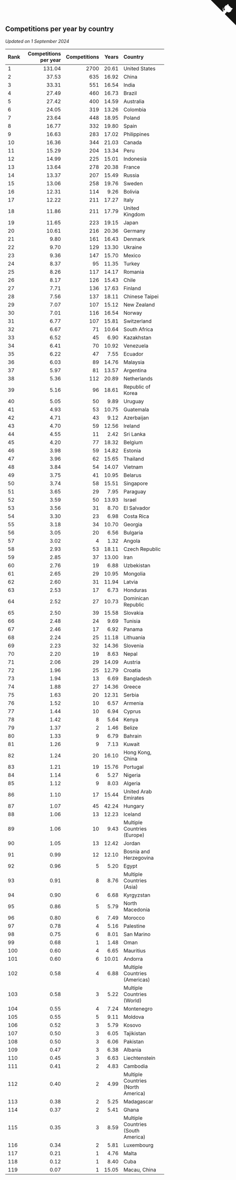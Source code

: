 ## Competitions per year by country

*Updated on  1 September 2024*

| Rank | Competitions per year | Competitions | Years | Country |
| :--- | ---: | ---: | ---: | :--- |
| 1 | 131.04 | 2700 | 20.61 | United States |
| 2 | 37.53 | 635 | 16.92 | China |
| 3 | 33.31 | 551 | 16.54 | India |
| 4 | 27.49 | 460 | 16.73 | Brazil |
| 5 | 27.42 | 400 | 14.59 | Australia |
| 6 | 24.05 | 319 | 13.26 | Colombia |
| 7 | 23.64 | 448 | 18.95 | Poland |
| 8 | 16.77 | 332 | 19.80 | Spain |
| 9 | 16.63 | 283 | 17.02 | Philippines |
| 10 | 16.36 | 344 | 21.03 | Canada |
| 11 | 15.29 | 204 | 13.34 | Peru |
| 12 | 14.99 | 225 | 15.01 | Indonesia |
| 13 | 13.64 | 278 | 20.38 | France |
| 14 | 13.37 | 207 | 15.49 | Russia |
| 15 | 13.06 | 258 | 19.76 | Sweden |
| 16 | 12.31 | 114 | 9.26 | Bolivia |
| 17 | 12.22 | 211 | 17.27 | Italy |
| 18 | 11.86 | 211 | 17.79 | United Kingdom |
| 19 | 11.65 | 223 | 19.15 | Japan |
| 20 | 10.61 | 216 | 20.36 | Germany |
| 21 | 9.80 | 161 | 16.43 | Denmark |
| 22 | 9.70 | 129 | 13.30 | Ukraine |
| 23 | 9.36 | 147 | 15.70 | Mexico |
| 24 | 8.37 | 95 | 11.35 | Turkey |
| 25 | 8.26 | 117 | 14.17 | Romania |
| 26 | 8.17 | 126 | 15.43 | Chile |
| 27 | 7.71 | 136 | 17.63 | Finland |
| 28 | 7.56 | 137 | 18.11 | Chinese Taipei |
| 29 | 7.07 | 107 | 15.12 | New Zealand |
| 30 | 7.01 | 116 | 16.54 | Norway |
| 31 | 6.77 | 107 | 15.81 | Switzerland |
| 32 | 6.67 | 71 | 10.64 | South Africa |
| 33 | 6.52 | 45 | 6.90 | Kazakhstan |
| 34 | 6.41 | 70 | 10.92 | Venezuela |
| 35 | 6.22 | 47 | 7.55 | Ecuador |
| 36 | 6.03 | 89 | 14.76 | Malaysia |
| 37 | 5.97 | 81 | 13.57 | Argentina |
| 38 | 5.36 | 112 | 20.89 | Netherlands |
| 39 | 5.16 | 96 | 18.61 | Republic of Korea |
| 40 | 5.05 | 50 | 9.89 | Uruguay |
| 41 | 4.93 | 53 | 10.75 | Guatemala |
| 42 | 4.71 | 43 | 9.12 | Azerbaijan |
| 43 | 4.70 | 59 | 12.56 | Ireland |
| 44 | 4.55 | 11 | 2.42 | Sri Lanka |
| 45 | 4.20 | 77 | 18.32 | Belgium |
| 46 | 3.98 | 59 | 14.82 | Estonia |
| 47 | 3.96 | 62 | 15.65 | Thailand |
| 48 | 3.84 | 54 | 14.07 | Vietnam |
| 49 | 3.75 | 41 | 10.95 | Belarus |
| 50 | 3.74 | 58 | 15.51 | Singapore |
| 51 | 3.65 | 29 | 7.95 | Paraguay |
| 52 | 3.59 | 50 | 13.93 | Israel |
| 53 | 3.56 | 31 | 8.70 | El Salvador |
| 54 | 3.30 | 23 | 6.98 | Costa Rica |
| 55 | 3.18 | 34 | 10.70 | Georgia |
| 56 | 3.05 | 20 | 6.56 | Bulgaria |
| 57 | 3.02 | 4 | 1.32 | Angola |
| 58 | 2.93 | 53 | 18.11 | Czech Republic |
| 59 | 2.85 | 37 | 13.00 | Iran |
| 60 | 2.76 | 19 | 6.88 | Uzbekistan |
| 61 | 2.65 | 29 | 10.95 | Mongolia |
| 62 | 2.60 | 31 | 11.94 | Latvia |
| 63 | 2.53 | 17 | 6.73 | Honduras |
| 64 | 2.52 | 27 | 10.73 | Dominican Republic |
| 65 | 2.50 | 39 | 15.58 | Slovakia |
| 66 | 2.48 | 24 | 9.69 | Tunisia |
| 67 | 2.46 | 17 | 6.92 | Panama |
| 68 | 2.24 | 25 | 11.18 | Lithuania |
| 69 | 2.23 | 32 | 14.36 | Slovenia |
| 70 | 2.20 | 19 | 8.63 | Nepal |
| 71 | 2.06 | 29 | 14.09 | Austria |
| 72 | 1.96 | 25 | 12.79 | Croatia |
| 73 | 1.94 | 13 | 6.69 | Bangladesh |
| 74 | 1.88 | 27 | 14.36 | Greece |
| 75 | 1.63 | 20 | 12.31 | Serbia |
| 76 | 1.52 | 10 | 6.57 | Armenia |
| 77 | 1.44 | 10 | 6.94 | Cyprus |
| 78 | 1.42 | 8 | 5.64 | Kenya |
| 79 | 1.37 | 2 | 1.46 | Belize |
| 80 | 1.33 | 9 | 6.79 | Bahrain |
| 81 | 1.26 | 9 | 7.13 | Kuwait |
| 82 | 1.24 | 20 | 16.10 | Hong Kong, China |
| 83 | 1.21 | 19 | 15.76 | Portugal |
| 84 | 1.14 | 6 | 5.27 | Nigeria |
| 85 | 1.12 | 9 | 8.03 | Algeria |
| 86 | 1.10 | 17 | 15.44 | United Arab Emirates |
| 87 | 1.07 | 45 | 42.24 | Hungary |
| 88 | 1.06 | 13 | 12.23 | Iceland |
| 89 | 1.06 | 10 | 9.43 | Multiple Countries (Europe) |
| 90 | 1.05 | 13 | 12.42 | Jordan |
| 91 | 0.99 | 12 | 12.10 | Bosnia and Herzegovina |
| 92 | 0.96 | 5 | 5.20 | Egypt |
| 93 | 0.91 | 8 | 8.76 | Multiple Countries (Asia) |
| 94 | 0.90 | 6 | 6.68 | Kyrgyzstan |
| 95 | 0.86 | 5 | 5.79 | North Macedonia |
| 96 | 0.80 | 6 | 7.49 | Morocco |
| 97 | 0.78 | 4 | 5.16 | Palestine |
| 98 | 0.75 | 6 | 8.01 | San Marino |
| 99 | 0.68 | 1 | 1.48 | Oman |
| 100 | 0.60 | 4 | 6.65 | Mauritius |
| 101 | 0.60 | 6 | 10.01 | Andorra |
| 102 | 0.58 | 4 | 6.88 | Multiple Countries (Americas) |
| 103 | 0.58 | 3 | 5.22 | Multiple Countries (World) |
| 104 | 0.55 | 4 | 7.24 | Montenegro |
| 105 | 0.55 | 5 | 9.11 | Moldova |
| 106 | 0.52 | 3 | 5.79 | Kosovo |
| 107 | 0.50 | 3 | 6.05 | Tajikistan |
| 108 | 0.50 | 3 | 6.06 | Pakistan |
| 109 | 0.47 | 3 | 6.38 | Albania |
| 110 | 0.45 | 3 | 6.63 | Liechtenstein |
| 111 | 0.41 | 2 | 4.83 | Cambodia |
| 112 | 0.40 | 2 | 4.99 | Multiple Countries (North America) |
| 113 | 0.38 | 2 | 5.25 | Madagascar |
| 114 | 0.37 | 2 | 5.41 | Ghana |
| 115 | 0.35 | 3 | 8.59 | Multiple Countries (South America) |
| 116 | 0.34 | 2 | 5.81 | Luxembourg |
| 117 | 0.21 | 1 | 4.76 | Malta |
| 118 | 0.12 | 1 | 8.40 | Cuba |
| 119 | 0.07 | 1 | 15.05 | Macau, China |


<a href="https://github.com/JustinTimeCuber/wca_statistics" class="github-corner" aria-label="View source on Github"><svg width="80" height="80" viewBox="0 0 250 250" style="fill:#151513; color:#fff; position: absolute; top: 0; border: 0; right: 0;" aria-hidden="true"><path d="M0,0 L115,115 L130,115 L142,142 L250,250 L250,0 Z"></path><path d="M128.3,109.0 C113.8,99.7 119.0,89.6 119.0,89.6 C122.0,82.7 120.5,78.6 120.5,78.6 C119.2,72.0 123.4,76.3 123.4,76.3 C127.3,80.9 125.5,87.3 125.5,87.3 C122.9,97.6 130.6,101.9 134.4,103.2" fill="currentColor" style="transform-origin: 130px 106px;" class="octo-arm"></path><path d="M115.0,115.0 C114.9,115.1 118.7,116.5 119.8,115.4 L133.7,101.6 C136.9,99.2 139.9,98.4 142.2,98.6 C133.8,88.0 127.5,74.4 143.8,58.0 C148.5,53.4 154.0,51.2 159.7,51.0 C160.3,49.4 163.2,43.6 171.4,40.1 C171.4,40.1 176.1,42.5 178.8,56.2 C183.1,58.6 187.2,61.8 190.9,65.4 C194.5,69.0 197.7,73.2 200.1,77.6 C213.8,80.2 216.3,84.9 216.3,84.9 C212.7,93.1 206.9,96.0 205.4,96.6 C205.1,102.4 203.0,107.8 198.3,112.5 C181.9,128.9 168.3,122.5 157.7,114.1 C157.9,116.9 156.7,120.9 152.7,124.9 L141.0,136.5 C139.8,137.7 141.6,141.9 141.8,141.8 Z" fill="currentColor" class="octo-body"></path></svg></a><style>.github-corner:hover .octo-arm{animation:octocat-wave 560ms ease-in-out}@keyframes octocat-wave{0%,100%{transform:rotate(0)}20%,60%{transform:rotate(-25deg)}40%,80%{transform:rotate(10deg)}}@media (max-width:500px){.github-corner:hover .octo-arm{animation:none}.github-corner .octo-arm{animation:octocat-wave 560ms ease-in-out}}</style>
